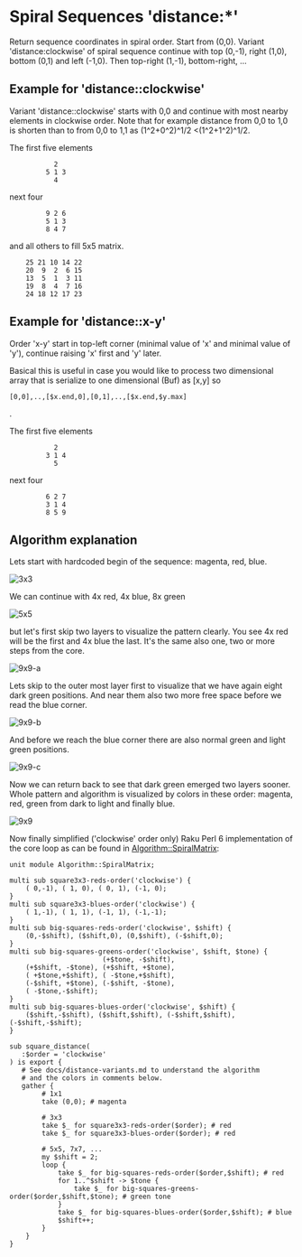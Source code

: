 # Spiral Sequences 'distance:*'

Return sequence coordinates in spiral order. Start from (0,0). 
Variant 'distance:clockwise' of spiral sequence continue with 
top (0,-1), right (1,0), bottom (0,1) and left (-1,0). Then 
top-right (1,-1), bottom-right, ...

## Example for 'distance::clockwise'

Variant 'distance::clockwise' starts with 0,0 and continue with most 
nearby elements in clockwise order. Note that for example distance 
from 0,0 to 1,0 is shorten than to from 0,0 to 1,1 as 
(1^2+0^2)^1/2 <(1^2+1^2)^1/2. 

The first five elements
```
           2
         5 1 3
           4  
```

next four
```
         9 2 6
         5 1 3
         8 4 7
```

and all others to fill 5x5 matrix.
```
    25 21 10 14 22
    20  9  2  6 15
    13  5  1  3 11
    19  8  4  7 16
    24 18 12 17 23

```

## Example for 'distance::x-y'

Order 'x-y' start in top-left corner (minimal value of 'x' and minimal
value of 'y'), continue raising 'x' first and 'y' later.

Basical this is useful in case you would like to process two dimensional
array that is serialize to one dimensional (Buf) as [x,y] so
```
[0,0],..,[$x.end,0],[0,1],..,[$x.end,$y.max]
```
.

The first five elements
```
           2
         3 1 4
           5
```

next four
```
         6 2 7
         3 1 4
         8 5 9
```


## Algorithm explanation

Lets start with hardcoded begin of the sequence: magenta, red, blue.

![3x3](./img/distance-variants-3x3.png)

We can continue with 4x red, 4x blue, 8x green

![5x5](./img/distance-variants-5x5.png)

but let's first skip two layers to visualize the pattern clearly. You 
see 4x red will be the first and 4x blue the last. It's the same also
one, two or more steps from the core.

![9x9-a](./img/distance-variants-9x9-a.png)

Lets skip to the outer most layer first to visualize that we have again
eight dark green positions. And near them also two more free space
before we read the blue corner.

![9x9-b](./img/distance-variants-9x9-b.png)

And before we reach the blue corner there are also normal green and
light green positions.

![9x9-c](./img/distance-variants-9x9-c.png)

Now we can return back to see that dark green emerged two layers sooner.
Whole pattern and algorithm is visualized by colors in these order:
magenta, red, green from dark to light and finally blue.

![9x9](./img/distance-variants-9x9.png)

Now finally simplified ('clockwise' order only) Raku Perl 6 
implementation of the core loop as can be found in
[Algorithm::SpiralMatrix](../lib/Algorithm/SpiralMatrix.pm6):

```perl6
unit module Algorithm::SpiralMatrix;

multi sub square3x3-reds-order('clockwise') {
    ( 0,-1), ( 1, 0), ( 0, 1), (-1, 0);
}
multi sub square3x3-blues-order('clockwise') {
    ( 1,-1), ( 1, 1), (-1, 1), (-1,-1);
}
multi sub big-squares-reds-order('clockwise', $shift) {
    (0,-$shift), ($shift,0), (0,$shift), (-$shift,0);
}
multi sub big-squares-greens-order('clockwise', $shift, $tone) {
                       (+$tone, -$shift),
    (+$shift, -$tone), (+$shift, +$tone),
    ( +$tone,+$shift), ( -$tone,+$shift),
    (-$shift, +$tone), (-$shift, -$tone),
    ( -$tone,-$shift);
}
multi sub big-squares-blues-order('clockwise', $shift) {
    ($shift,-$shift), ($shift,$shift), (-$shift,$shift), (-$shift,-$shift);
}

sub square_distance(
   :$order = 'clockwise'
) is export {
   # See docs/distance-variants.md to understand the algorithm
   # and the colors in comments below.
   gather {
        # 1x1
        take (0,0); # magenta

        # 3x3
        take $_ for square3x3-reds-order($order); # red
        take $_ for square3x3-blues-order($order); # red

        # 5x5, 7x7, ...
        my $shift = 2;
        loop {
            take $_ for big-squares-reds-order($order,$shift); # red
            for 1..^$shift -> $tone {
                take $_ for big-squares-greens-order($order,$shift,$tone); # green tone
            }
            take $_ for big-squares-blues-order($order,$shift); # blue
            $shift++;
        }
    }
}
```
